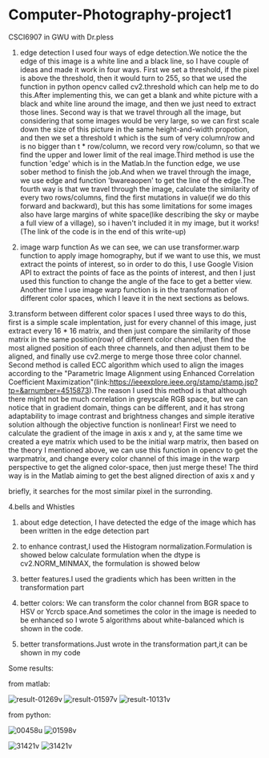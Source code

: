 # Computer-Photography-project1
CSCI6907 in GWU with Dr.pless

1. edge detection
I used four ways of edge detection.We notice the the edge of this image is a white line and a black line, so I have couple of ideas and made it work in four ways. First we set a threshold, if the pixel is above the threshold, then it would turn to 255, so that we used the function in python opencv called cv2.threshold which can help me to do this.After implementing this, we can get a blank and white picture with a black and white line around the image, and then we just need to extract those lines. Second way is that we travel through all the image, but considering that some images would be very large, so we can first scale down the size of this picture in the same height-and-width propotion, and then we set a threshold t which is the sum of very column/row and is no bigger than t * row/column, we record very row/column, so that we find the upper and lower limit of the real image.Third method is use the function 'edge' which is in the Matlab.In the function edge, we use sober method to finish the job.And when we travel through the image, we use edge and function 'bwareaopen' to get the line of the edge.The fourth way is that we travel through the image, calculate the similarity of every two rows/columns, find the first mutations in value(if we do this forward and backward), but this has some limitations for some images also have large margins of white space(like describing the sky or maybe a full view of a village), so i haven't included it in my image, but it works!
(The link of the code is in the end of this write-up)

2. image warp function
As we can see, we can use transformer.warp function to apply image homography, but 
if we want to use this, we must extract the points of interest, so in order to do this, I use Google Vision API to extract the points of face as the points of interest, and then I just used this function to change the angle of the face to get a better view.
Another time I use image warp function is in the transformation of different color spaces, which I leave it in the next sections as belows.


3.transform between different color spaces
I used three ways to do this, first is a simple scale implentation, just for every channel of this image, just extract every 16 * 16 matrix, and then just compare the similarity of those matrix in the same position(row) of different color channel, then find the most aligned position of each three channels, and then adjust them to be aligned, and finally use cv2.merge to merge those three color channel. Second method is called ECC algorithm which used to align the images according to the "Parametric Image Alignment using Enhanced Correlation Coefficient Maximization"(link:https://ieeexplore.ieee.org/stamp/stamp.jsp?tp=&arnumber=4515873).The reason I used this method is that although there might not be much correlation in greyscale RGB space, but we can notice that in gradient domain, things can be different, and it has strong adaptability to image contrast and brightness changes and simple iterative solution although the objective function is nonlinear! First we need to calculate the gradient of the image in axis x and y, at the same time we created a eye matrix which used to be the initial warp matrix, then based on the theory I mentioned above, we can use this function in opencv to get the warpmatrix, and change every color channel of this image in the warp perspective to get the aligned color-space, then just merge these! The third way is in the Matlab aiming to get the best aligned direction of axis x and y

briefly, it searches for the most similar pixel in the surronding.


4.bells and Whistles
1) about edge detection, I have detected the edge of the image which has been written in the edge detection part
2) to enhance contrast,I used the Histogram normalization.Formulation is showed below
calculate formulation
when the dtype is cv2.NORM_MINMAX, the formulation is showed below

3) better features.I used the gradients which has been written in the transformation part
4) better colors: We can transform the color channel from BGR space to HSV or Ycrcb space.And sometimes the color in the image is needed to be enhanced so I wrote 5 algorithms about white-balanced which is shown in the code.
5) better transformations.Just wrote in the transformation part,it can be shown in my code

Some results:

from matlab:


![result-01269v](https://user-images.githubusercontent.com/34802668/153045696-db248761-e93d-4277-9420-38208258613e.jpg)
![result-01597v](https://user-images.githubusercontent.com/34802668/153045783-71a31ba9-e62f-428f-a09e-a947950af539.jpg)
![result-10131v](https://user-images.githubusercontent.com/34802668/153045851-5d448782-a40a-46ee-b4aa-88a8acee4787.jpg)

from python:

![00458u](https://user-images.githubusercontent.com/34802668/153047499-d71277b7-d139-44a5-9a6a-bdbdf37c5c3a.jpg)
![01598v](https://user-images.githubusercontent.com/34802668/153047671-23791e7a-6218-4381-9c1c-3c7ed71121d6.jpg)

![31421v](https://user-images.githubusercontent.com/34802668/153046697-2cd45ccf-34ad-43af-926c-00d76b03df5c.jpg)
![31421v](https://user-images.githubusercontent.com/34802668/153047815-b2f41e32-177e-4689-88ea-b15ab7041787.jpg)



